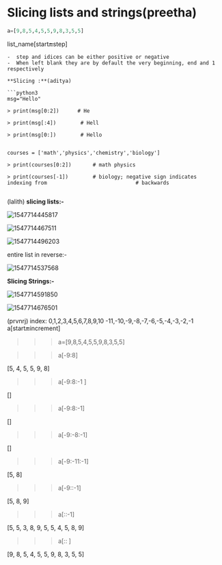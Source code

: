 # Slicing lists and strings(preetha)

```python
a=[9,8,5,4,5,5,9,8,3,5,5]
```
list_name[start:end:step]
```
-  step and idices can be either positive or negative
-  When left blank they are by default the very beginning, end and 1 respectively

**Slicing :**(aditya)

```python3
msg="Hello"

> print(msg[0:2])      # He

> print(msg[:4])		# Hell

> print(msg[0:])		# Hello


courses = ['math','physics','chemistry','biology']

> print(courses[0:2])		# math physics

> print(courses[-1])		# biology; negative sign indicates indexing from 							 # backwards


```

(lalith)
**slicing lists:-**

![1547714445817](https://github.com/adityakuppa26/Python-Notes/blob/lalith_notes/images/1547714445817.png)

![1547714467511](https://github.com/adityakuppa26/Python-Notes/blob/lalith_notes/images/1547714467511.png)

![1547714496203](https://github.com/adityakuppa26/Python-Notes/blob/lalith_notes/images/1547714496203.png)

entire list in reverse:-

![1547714537568](https://github.com/adityakuppa26/Python-Notes/blob/lalith_notes/images/1547714537568.png)

**Slicing Strings:-**

![1547714591850](https://github.com/adityakuppa26/Python-Notes/blob/lalith_notes/images/1547714591850.png)

![1547714676501](https://github.com/adityakuppa26/Python-Notes/blob/lalith_notes/images/1547714676501.png)

(prvnrj)
index:
   0,1,2,3,4,5,6,7,8,9,10
   -11,-10,-9,-8,-7,-6,-5,-4,-3,-2,-1
a[start:end:increment]

>>> a=[9,8,5,4,5,5,9,8,3,5,5]

>>> a[-9:8]

[5, 4, 5, 5, 9, 8]

>>> a[-9:8:-1
      ]

[]
>>> a[-9:8:-1]

[]
>>> a[-9:-8:-1]

[]

>>> a[-9:-11:-1]

[5, 8]

>>> a[-9::-1]

[5, 8, 9]

>>> a[::-1]

[5, 5, 3, 8, 9, 5, 5, 4, 5, 8, 9]

>>> a[::
      ]

[9, 8, 5, 4, 5, 5, 9, 8, 3, 5, 5]

